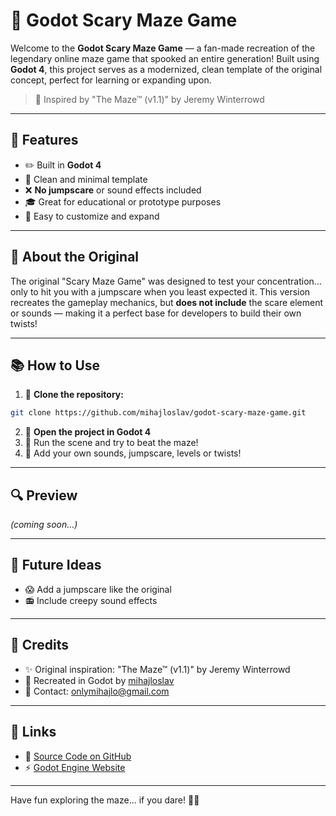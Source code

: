# 👻 Godot Scary Maze Game

Welcome to the **Godot Scary Maze Game** — a fan-made recreation of the legendary online maze game that spooked an entire generation!
Built using **Godot 4**, this project serves as a modernized, clean template of the original concept, perfect for learning or expanding upon.

> 🌟 Inspired by "The Maze™ (v1.1)" by Jeremy Winterrowd

---

## 🔧 Features

- ✏️ Built in **Godot 4**
- 🔮 Clean and minimal template
- ❌ **No jumpscare** or sound effects included
- 🎓 Great for educational or prototype purposes
- 🔄 Easy to customize and expand

---

## 📍 About the Original

The original "Scary Maze Game" was designed to test your concentration... only to hit you with a jumpscare when you least expected it.
This version recreates the gameplay mechanics, but **does not include** the scare element or sounds — making it a perfect base for developers to build their own twists!

---

## 📚 How to Use

1. 🔄 **Clone the repository:**

```bash
git clone https://github.com/mihajloslav/godot-scary-maze-game.git
```

2. 📁 **Open the project in Godot 4**
3. 🔄 Run the scene and try to beat the maze!
4. 🎨 Add your own sounds, jumpscare, levels or twists!

---

## 🔍 Preview

_(coming soon...)_

---

## 🚀 Future Ideas

- 😱 Add a jumpscare like the original
- 📻 Include creepy sound effects

---

## 📅 Credits

- ✨ Original inspiration: "The Maze™ (v1.1)" by Jeremy Winterrowd
- 🤝 Recreated in Godot by [mihajloslav](https://github.com/mihajloslav)
- 📧 Contact: onlymihajlo@gmail.com

---

## 🔗 Links

- 🔎 [Source Code on GitHub](https://github.com/mihajloslav/godot-scary-maze-game)
- ⚡ [Godot Engine Website](https://godotengine.org/)

---

Have fun exploring the maze... if you dare! 🤯💀
